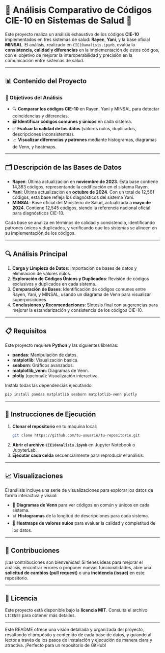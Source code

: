 # 🧩 Análisis Comparativo de Códigos CIE-10 en Sistemas de Salud 🧬

Este proyecto realiza un análisis exhaustivo de los códigos **CIE-10** implementados en tres sistemas de salud: **Rayen**, **Yani**, y la base oficial **MINSAL**. El análisis, realizado en `CIE10analisis.ipynb`, evalúa la **consistencia, calidad y diferencias** en la implementación de estos códigos, con el objetivo de mejorar la interoperabilidad y precisión en la comunicación entre sistemas de salud.

---

## 📊 Contenido del Proyecto

### 🎯 Objetivos del Análisis
- 🔍 **Comparar los códigos CIE-10** en Rayen, Yani y MINSAL para detectar coincidencias y diferencias.
- 🗃️ **Identificar códigos comunes y únicos** en cada sistema.
- ✅ **Evaluar la calidad de los datos** (valores nulos, duplicados, descripciones inconsistentes).
- 📈 **Visualizar diferencias y patrones** mediante histogramas, diagramas de Venn, y heatmaps.

---

## 🗂️ Descripción de las Bases de Datos

- **Rayen**: Última actualización en **noviembre de 2023**. Esta base contiene 14,383 códigos, representando la codificación en el sistema Rayen.
- **Yani**: Última actualización en **octubre de 2024**. Con un total de 12,561 códigos, esta base refleja los diagnósticos del sistema Yani.
- **MINSAL**: Base oficial del Ministerio de Salud, actualizada a **mayo de 2024**. Contiene 12,545 códigos, siendo la referencia nacional oficial para diagnósticos CIE-10.

Cada base se analiza en términos de calidad y consistencia, identificando patrones únicos y duplicados, y verificando que los sistemas se alineen en su implementación de los códigos.

---

## 🔍 Análisis Principal

1. **Carga y Limpieza de Datos**: Importación de bases de datos y eliminación de valores nulos.
2. **Exploración de Códigos Únicos y Duplicados**: Revisión de códigos exclusivos y duplicados en cada sistema.
3. **Comparación de Bases**: Identificación de códigos comunes entre Rayen, Yani, y MINSAL, usando un diagrama de Venn para visualizar superposiciones.
4. **Conclusiones y Recomendaciones**: Síntesis final con sugerencias para mejorar la estandarización y consistencia de los códigos CIE-10.

---

## 📋 Requisitos

Este proyecto requiere **Python** y las siguientes librerías:

- **pandas**: Manipulación de datos.
- **matplotlib**: Visualización básica.
- **seaborn**: Gráficos avanzados.
- **matplotlib_venn**: Diagramas de Venn.
- **plotly** (opcional): Visualización interactiva.

Instala todas las dependencias ejecutando:

```bash
pip install pandas matplotlib seaborn matplotlib-venn plotly
```

---

## 🚀 Instrucciones de Ejecución

1. **Clonar el repositorio** en tu máquina local:
   ```bash
   git clone https://github.com/tu-usuario/tu-repositorio.git
   ```
2. **Abrir el archivo `CIE10analisis.ipynb`** en Jupyter Notebook o JupyterLab.
3. **Ejecutar cada celda** secuencialmente para reproducir el análisis.

---

## 📈 Visualizaciones

El análisis incluye una serie de visualizaciones para explorar los datos de forma interactiva y visual:

- 🔄 **Diagramas de Venn** para ver códigos en común y únicos en cada sistema.
- 📊 **Histogramas** de la longitud de descripciones para cada sistema.
- 🌡️ **Heatmaps de valores nulos** para evaluar la calidad y completitud de los datos.

---

## 🤝 Contribuciones

¡Las contribuciones son bienvenidas! Si tienes ideas para mejorar el análisis, encontrar errores o proponer nuevas funcionalidades, abre una **solicitud de cambios (pull request)** o una **incidencia (issue)** en este repositorio.

---

## 📜 Licencia

Este proyecto está disponible bajo la **licencia MIT**. Consulta el archivo `LICENSE` para obtener más detalles.

---

Este README ofrece una visión detallada y organizada del proyecto, resaltando el propósito y contenido de cada base de datos, y guiando al lector a través de los pasos de instalación y ejecución de manera clara y atractiva. ¡Perfecto para un repositorio de GitHub!

